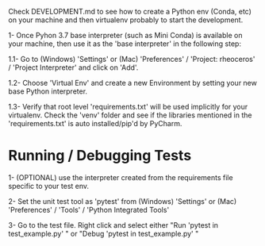 Check DEVELOPMENT.md to see how to create a Python env (Conda, etc) on your machine and then virtualenv probably to start the development.
  
1- Once Pyhon 3.7 base interpreter (such as Mini Conda) is available on your
  machine, then use it as the 'base interpreter' in the following step:
         
1.1- Go to (Windows) 'Settings' or (Mac) 'Preferences' / 'Project: rheoceros' / 'Project Interpreter' and click on 'Add'.
         
1.2- Choose 'Virtual Env' and create a new Environment by setting your
         new base Python interpreter.

1.3- Verify that root level 'requirements.txt' will be used implicitly for your virtualenv. Check the 'venv' folder and
see if the libraries mentioned in the 'requirements.txt' is auto installed/pip'd by PyCharm.


# Running / Debugging Tests

1- (OPTIONAL) use the interpreter created from the requirements file specific to your test env.

2- Set the unit test tool as 'pytest' from (Windows) 'Settings' or (Mac) 'Preferences' / 'Tools' / 'Python Integrated Tools'

3- Go to the test file. Right click and select either "Run 'pytest in test_example.py' " or "Debug 'pytest in test_example.py' "

